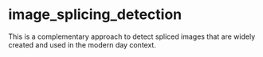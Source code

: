 # image_splicing_detection
This is a complementary approach to detect spliced images that are widely created and used in the modern day context.
